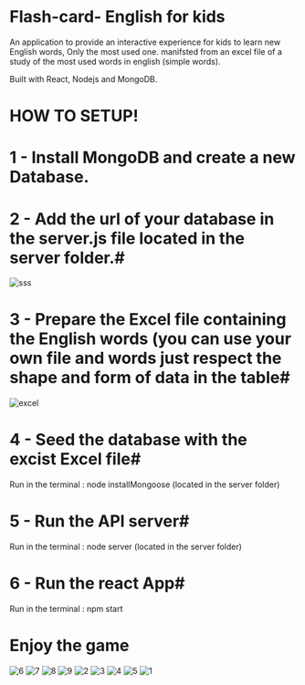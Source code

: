 ﻿# Flash-card- English for kids

An application to provide an interactive experience for kids to learn new English words, Only the most used one. manifsted from an excel file of a study of the most used words in english (simple words).

Built with React, Nodejs and MongoDB.

# HOW TO SETUP!

# 1 - Install MongoDB and create a new Database. # 


# 2 - Add the url of your database in the server.js file located in the server folder.# 
![sss](https://user-images.githubusercontent.com/11709895/184992058-cf13b425-11a8-4409-8ad5-298a357a01e0.png)


# 3 - Prepare the Excel file containing the English words (you can use your own file and words just respect the shape and form of data in the table# 
![excel](https://user-images.githubusercontent.com/11709895/184992633-fdef20cb-a4b6-41d7-91ee-ff5fa4abada0.png)


# 4 - Seed the database with the excist Excel file# 
  Run in the terminal : node installMongoose  (located in the server folder)
  
  
# 5 - Run the API server# 
    
  Run in the terminal : node server (located in the server folder)
  
  
# 6 - Run the react App# 
  
  Run in the terminal : npm start
  
  
  
  
 # Enjoy the game # 
  
![6](https://user-images.githubusercontent.com/11709895/184993816-f60ceae0-efdc-4db7-b79b-dbdd4c240698.png)
![7](https://user-images.githubusercontent.com/11709895/184993818-72f22965-20d0-476d-9022-4dbd755c2907.png)
![8](https://user-images.githubusercontent.com/11709895/184993821-3b09ffdc-b4b4-4a7e-ba46-a9a223d228e5.png)
![9](https://user-images.githubusercontent.com/11709895/184993823-5d7f872c-bde1-4991-b353-ad0e46ff512b.png)
![2](https://user-images.githubusercontent.com/11709895/184993805-cff009db-3a3b-485a-b87c-1e02047a6d02.png)
![3](https://user-images.githubusercontent.com/11709895/184993807-8d2848f7-ace2-40eb-88d4-2d1115271973.png)
![4](https://user-images.githubusercontent.com/11709895/184993811-1d515afd-1363-4aaf-8618-4ab8908b0330.png)
![5](https://user-images.githubusercontent.com/11709895/184993814-d64fb3f5-42b9-4c5c-866c-f981593bf0a4.png)
![1](https://user-images.githubusercontent.com/11709895/184993800-b543ce51-55b2-4975-8b8c-d61aa7737fd0.png)
